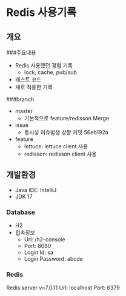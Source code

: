 # Redis 사용기록

## 개요
###주요내용
- Redis 사용했던 경험 기록
  - lock, cache, pub/sub
- 테스트 코드
- 새로 적용한 기록

###branch
  - master
    - 기본적으로 feature/redisson Merge
  - issue
    - 동시성 이슈발생 상황 커밋 56eb192a
  - feature
    - lettuce: lettuce client 사용
    - redisson: redisson client 사용

## 개발환경
- Java IDE: IntelliJ
- JDK 17

### Database
- H2
- 접속정보
  - Url: /h2-console
  - Port: 8080
  - Login Id: sa
  - Login Password: abcde

### Redis
Redis server v=7.0.11
Url: localhost
Port: 6379